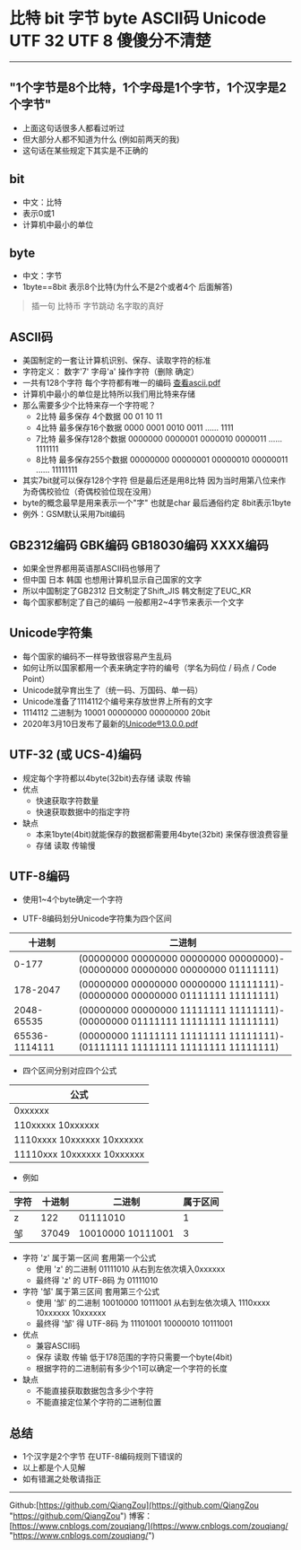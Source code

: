 # 比特 bit 字节 byte ASCII码 Unicode UTF 32 UTF 8 傻傻分不清楚

----------

## "1个字节是8个比特，1个字母是1个字节，1个汉字是2个字节"

- 上面这句话很多人都看过听过
- 但大部分人都不知道为什么 (例如前两天的我)
- 这句话在某些规定下其实是不正确的

## bit
- 中文：比特
- 表示0或1
- 计算机中最小的单位

## byte
- 中文：字节 
- 1byte==8bit 表示8个比特(为什么不是2个或者4个 后面解答)


> 插一句 比特币 字节跳动 名字取的真好

## ASCII码

- 美国制定的一套让计算机识别、保存、读取字符的标准
- 字符定义： 数字'7' 字母'a' 操作字符（删除 确定）
- 一共有128个字符 每个字符都有唯一的编码 [查看ascii.pdf](http://1)
- 计算机中最小的单位是比特所以我们用比特来存储
- 那么需要多少个比特来存一个字符呢？
	- 2比特 最多保存 4个数据 00 01 10 11
	- 4比特 最多保存16个数据 0000 0001 0010 0011 ...... 1111
	- 7比特 最多保存128个数据 0000000 0000001 0000010 0000011 ...... 1111111
	- 8比特 最多保存255个数据 00000000 00000001 00000010 00000011 ...... 11111111
- 其实7bit就可以保存128个字符 但是最后还是用8比特 因为当时用第八位来作为奇偶校验位（奇偶校验位现在没用）
- byte的概念最早是用来表示一个"字" 也就是char 最后通俗约定 8bit表示1byte
- 例外：GSM默认采用7bit编码


## GB2312编码 GBK编码 GB18030编码 XXXX编码

- 如果全世界都用英语那ASCII码也够用了
- 但中国 日本 韩国 也想用计算机显示自己国家的文字
- 所以中国制定了GB2312 日文制定了Shift_JIS 韩文制定了EUC_KR
- 每个国家都制定了自己的编码 一般都用2~4字节来表示一个文字

## Unicode字符集

- 每个国家的编码不一样导致很容易产生乱码
- 如何让所以国家都用一个表来确定字符的编号（学名为码位 / 码点 / Code Point）
- Unicode就孕育出生了（统一码、万国码、单一码）
- Unicode准备了1114112个编号来存放世界上所有的文字
- 1114112 二进制为 10001 00000000 00000000 20bit
- 2020年3月10日发布了最新的[Unicode®13.0.0.pdf](http://www.unicode.org/Public/13.0.0/charts/CodeCharts.pdf)



## UTF-32 (或 UCS-4)编码

- 规定每个字符都以4byte(32bit)去存储 读取 传输
- 优点
	- 快速获取字符数量
	- 快速获取数据中的指定字符
- 缺点
	- 本来1byte(4bit)就能保存的数据都需要用4byte(32bit)	来保存很浪费容量
	- 存储 读取 传输慢

## UTF-8编码

- 使用1~4个byte确定一个字符

- UTF-8编码划分Unicode字符集为四个区间

|  十进制   | 二进制  |
|  ----  | ----  |
| 0-177  | (00000000 00000000 00000000 00000000)-(00000000 00000000 00000000 01111111)
| 178-2047  | (00000000 00000000 00000000 11111111)-(00000000 00000000 01111111 11111111)	
| 2048-65535  | (00000000 00000000 11111111 11111111)-(00000000 01111111 11111111 11111111)	 
| 65536-1114111  | (00000000 11111111 11111111 11111111)-(01111111 11111111 11111111 11111111)	


- 四个区间分别对应四个公式

|  公式   |
|  ----  |
| 0xxxxxx  |
| 110xxxxx 10xxxxxx  |
| 1110xxxx 10xxxxxx 10xxxxxx  |
| 11110xxx 10xxxxxx 10xxxxxx  |

- 例如
	
|字符| 十进制 | 二进制 |属于区间
|----|----|----|----|
|  z |  122   | 01111010  |1
|  邹 |  37049   | 10010000 10111001  |3
- 字符 'z' 属于第一区间 套用第一个公式
	- 使用 'z' 的二进制 01111010 从右到左依次填入0xxxxxx 
	- 最终得 'z' 的 UTF-8码 为 01111010
- 字符 '邹' 属于第三区间 套用第三个公式
	- 使用 '邹' 的二进制 10010000 10111001 从右到左依次填入 1110xxxx 10xxxxxx 10xxxxxx 
	- 最终得 '邹' 得 UTF-8码 为  11101001 10000010 10111001 
- 优点
	- 兼容ASCII码
	- 保存 读取 传输 低于178范围的字符只需要一个byte(4bit)
	- 根据字符的二进制前有多少个1可以确定一个字符的长度
- 缺点
	- 不能直接获取数据包含多少个字符
	- 不能直接定位某个字符的二进制位置


## 总结
- 1个汉字是2个字节 在UTF-8编码规则下错误的
- 以上都是个人见解
- 如有错漏之处敬请指正

 

----------
Github:[https://github.com/QiangZou](https://github.com/QiangZou "https://github.com/QiangZou")
博客：[https://www.cnblogs.com/zouqiang/](https://www.cnblogs.com/zouqiang/ "https://www.cnblogs.com/zouqiang/")